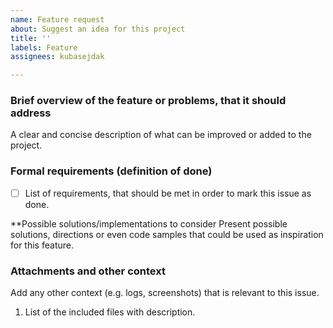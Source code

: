 ```yaml
---
name: Feature request
about: Suggest an idea for this project
title: ''
labels: Feature
assignees: kubasejdak

---
```


### Brief overview of the feature or problems, that it should address
A clear and concise description of what can be improved or added to the project.

### Formal requirements (definition of done)
- [ ] List of requirements, that should be met in order to mark this issue as done.

**Possible solutions/implementations to consider
Present possible solutions, directions or even code samples that could be used as inspiration for this feature.

### Attachments and other context
Add any other context (e.g. logs, screenshots) that is relevant to this issue.

1. List of the included files with description.
